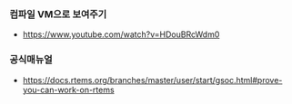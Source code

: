 
### 컴파일 VM으로 보여주기
- https://www.youtube.com/watch?v=HDouBRcWdm0



### 공식매뉴얼
- https://docs.rtems.org/branches/master/user/start/gsoc.html#prove-you-can-work-on-rtems
